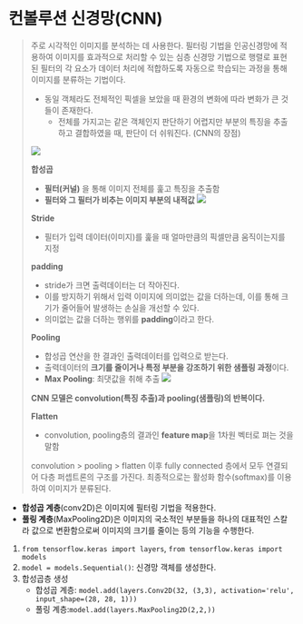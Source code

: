 # 컨볼루션 신경망(CNN)

> 주로 시각적인 이미지를 분석하는 데 사용한다.
> 필터링 기법을 인공신경망에 적용하여 이미지를 효과적으로 처리할 수 있는 심층 신경망 기법으로 행렬로 표현된 필터의 각 요소가 데이터 처리에 적합하도록 자동으로 학습되는 과정을 통해 이미지를 분류하는 기법이다.
> - 동일 객체라도 전체적인 픽셀을 보았을 때 환경의 변화에 따라 변화가 큰 것들이 존재한다.
>   - 전체를 가지고는 같은 객체인지 판단하기 어렵지만 부분의 특징을 추출하고 결합하였을 때, 판단이 더 쉬워진다. (CNN의 장점)
>
> ![](https://velog.velcdn.com/images%2Fdltjrdud37%2Fpost%2Fc6c85370-639c-4261-8cef-f418226d66f5%2Fcnn_banner.png)
>
> **합성곱**
> - **필터(커널)** 을 통해 이미지 전체를 훑고 특징을 추출함
> - **필터와 그 필터가 비추는 이미지 부분의 내적값**
> ![](https://velog.velcdn.com/images%2Fdltjrdud37%2Fpost%2F0f6daba1-639d-4e66-897f-6ec5172c6aa1%2FScreen%20Shot%202021-01-27%20at%203.58.06%20PM.png)
>
> **Stride**
> - 필터가 입력 데이터(이미지)를 훑을 때 얼마만큼의 픽셀만큼 움직이는지를 지정
>
> **padding**
> - stride가 크면 출력데이터는 더 작아진다.
> - 이를 방지하기 위해서 입력 이미지에 의미없는 값을 더하는데, 이를 통해 크기가 줄어들어 발생하는 손실을 개선할 수 있다.
> - 의미없는 값을 더하는 행위를 **padding**이라고 한다.
>
> **Pooling**
> - 합성곱 연산을 한 결과인 출력데이터를 입력으로 받는다.
> - 출력데이터의 **크기를 줄이거나 특정 부분을 강조하기 위한 샘플링 과정**이다.
> - **Max Pooling**: 최댓값을 취해 추출
> ![](https://velog.velcdn.com/images%2Fdltjrdud37%2Fpost%2F48a47c04-e3b8-42ea-98b4-8cbba26e8f51%2FScreen%20Shot%202021-01-27%20at%203.23.21%20PM.png)
>
> **CNN 모델은 convolution(특징 추출)과 pooling(샘플링)의 반복이다.**
>
> **Flatten**
> - convolution, pooling층의 결과인 **feature map**을 1차원 벡터로 펴는 것을 말함
>
> convolution > pooling > flatten 이후 fully connected 층에서 모두 연결되어 다층 퍼셉트론의 구조를 가진다. 최종적으로는 활성화 함수(softmax)를 이용하여 이미지가 분류된다.



- **합성곱 계층**(conv2D)은 이미지에 필터링 기법을 적용한다.
- **풀링 계층**(MaxPooling2D)은 이미지의 국소적인 부분들을 하나의 대표적인 스칼라 값으로 변환함으로써 이미지의 크기를 줄이는 등의 기능을 수행한다.


1. `from tensorflow.keras import layers`, `from tensorflow.keras import models`
2. `model = models.Sequential()`: 신경망 객체를 생성한다.
3. 합성곱층 생성
   - 합성곱 계층: `model.add(layers.Conv2D(32, (3,3), activation='relu', input_shape=(28, 28, 1)))`
   - 풀링 계층:`model.add(layers.MaxPooling2D(2,2,))` 